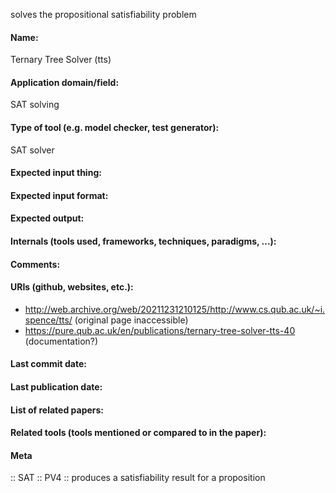 solves the propositional satisfiability problem

#### Name:
Ternary Tree Solver (tts)

#### Application domain/field:
SAT solving

#### Type of tool (e.g. model checker, test generator):
SAT solver

#### Expected input thing:

#### Expected input format:

#### Expected output:

#### Internals (tools used, frameworks, techniques, paradigms, ...):

#### Comments:

#### URIs (github, websites, etc.):
- http://web.archive.org/web/20211231210125/http://www.cs.qub.ac.uk/~i.spence/tts/ (original page inaccessible)
- https://pure.qub.ac.uk/en/publications/ternary-tree-solver-tts-40 (documentation?)

#### Last commit date:

#### Last publication date:

#### List of related papers:

#### Related tools (tools mentioned or compared to in the paper):

#### Meta
:: SAT
:: PV4 :: produces a satisfiability result for a proposition
